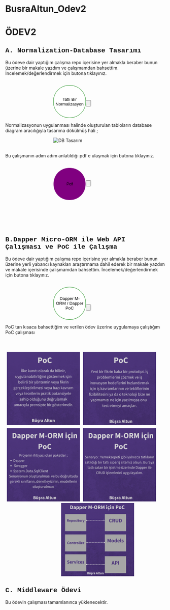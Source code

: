 # BusraAltun_Odev2


<h1>ÖDEV2</h1>
<h2 style = "font-family:courier,arial,helvetica;">A. Normalization-Database Tasarımı</h2>
<div>
<p> Bu ödeve dair yaptığım çalışma repo içerisine yer almakla beraber bunun üzerine bir makale yazdım ve çalışmamdan bahsettim. İncelemek/değerlendirmek için butona tıklayınız.</p>
<a target="blank" href="https://busraltunb.medium.com/tatl%C4%B1-bir-normalization-uygulamas%C4%B1-864a7cc7f2b9" >

<button  style="
background-color:white;border:1px solid green;
margin-top : 3%; margin-left : 30%;
width:103px;
height:103px;
border-radius: 50px;
-moz-border-radius: 50px;
-webkit-border-radius: 50px;">Tatlı Bir Normalizasyon <button>
 </a>
 </div>
 <p> Normalizasyonun uygulanması halinde oluşturulan tabloların database diagram aracılığıyla tasarıma dökülmüş hali ;
 </p>
<img style ="width:300px; height:300px; margin-left:30%" src="https://miro.medium.com/max/596/1*XrTpUxQznnXy2j_DLPtQTA.png" alt="DB Tasarım"/> <br><br>

<div>
<p>Bu çalışmanın adım adım anlatıldığı pdf e ulaşmak için butona tıklayınız.</p>
<a target="blank" href="https://drive.google.com/file/d/1aNRkWEoB--lzyjdpgsR5jRlCIllhOErS/view" >

<button  style="
background-color:purple;border:1px solid white;
margin-top : 3%; margin-left : 30%;
width:103px;
height:103px;
border-radius: 50px;
-moz-border-radius: 50px;
-webkit-border-radius: 50px;">Pdf<button>
 </a>
 </div>
<br>
<br>
<br>
<br>

<h2 style = "font-family:courier,arial,helvetica;">B.Dapper Micro-ORM ile Web API Çalışması ve PoC ile Çalışma</h2>
<div>
<p> Bu ödeve dair yaptığım çalışma repo içerisine yer almakla beraber bunun üzerine yerli yabancı kaynakları araştırmama dahil ederek bir makale yazdım ve makale içerisinde çalışmamdan bahsettim. İncelemek/değerlendirmek için butona tıklayınız.</p>
<a target="blank" href="https://busraltunb.medium.com/micro-mu-orm-dapper-98c1b0516f04" >

<button  style="
background-color:white;border:1px solid green;
margin-top : 3%; margin-left : 30%;
width:103px;
height:103px;
border-radius: 50px;
-moz-border-radius: 50px;
-webkit-border-radius: 50px;">Dapper M-ORM / Dapper PoC <button>
 </a>
 </div>
<p> PoC tan kısaca bahsettiğim ve verilen ödev üzerine uygulamaya çalıştığım PoC çalışması </p> <br><br>
      <img style = " width:230px; height:230px;float : left; margin: 5px;" src="images/1.png" class="card-img-top" alt="PoC-1">
      <img style = "width:230px; height:230px; margin:5px; float:left;" src="images/2.png" class="card-img-top" alt="PoC-2">
  <img  style = " width:230px; height:230px; float : left; margin:5px;" src="images/3.png" class="card-img-top" alt="PoC-3">
  <img  style = " width:230px; height:230px; float:left; margin:5px;" src="images/4.png" class="card-img-top" alt="PoC-4">
      <img  style = " width:230px; height:230px; margin-left:35%;" src="images/5.png" class="card-img-top" alt="PoC-5">


<h2 style = "font-family:courier,arial,helvetica;">C. Middleware Ödevi </h2>
<p> Bu ödevin çalışması tamamlanınca yüklenecektir.
</p>